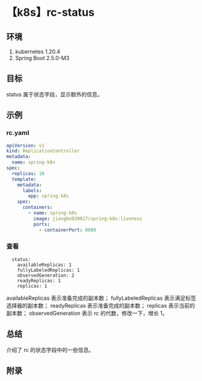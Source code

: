 # 【k8s】rc-status

## 环境

1. kubernetes 1.20.4
2. Spring Boot 2.5.0-M3

## 目标

status 属于状态字段，显示额外的信息。

## 示例

### rc.yaml

```yaml
apiVersion: v1
kind: ReplicationController
metadata:
  name: spring-k8s
spec:
  replicas: 10
  template:
    metadata:
      labels:
        app: spring-k8s
    spec:
      containers:
        - name: spring-k8s
          image: jiangbo920827/spring-k8s:liveness
          ports:
            - containerPort: 8080
```

### 查看

```
  status:
    availableReplicas: 1
    fullyLabeledReplicas: 1
    observedGeneration: 2
    readyReplicas: 1
    replicas: 1
```

availableReplicas 表示准备完成的副本数；
fullyLabeledReplicas 表示满足标签选择器的副本数；
readyReplicas 表示准备完成的副本数；
replicas 表示当前的副本数；
observedGeneration 表示 rc 的代数，修改一下，增长 1。

## 总结

介绍了 rc 的状态字段中的一些信息。

## 附录
